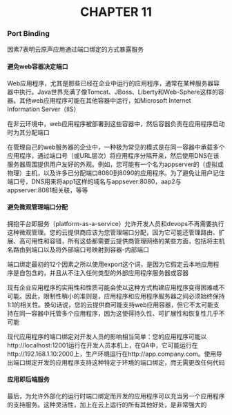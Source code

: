 # <center>CHAPTER 11</center>

### Port Binding

因素7表明云原声应用通过端口绑定的方式暴露服务

#### 避免web容器决定端口

Web应用程序，尤其是那些已经在企业中运行的应用程序，通常在某种服务器容器中执行。Java世界充满了像Tomcat、JBoss、Liberty和Web-Sphere这样的容器。其他web应用程序可能在其他容器中运行，如Microsoft Internet Information Server（IIS）

在非云环境中，web应用程序被部署到这些容器中，然后容器负责在应用程序启动时为其分配端口

在管理自己的web服务器的企业中，一种极为常见的模式是在同一容器中承载多个应用程序，通过端口号（或URL层次）将应用程序分隔开来，然后使用DNS在该服务器周围提供用户友好的外观。例如，您可能有一个名为appserver的（虚拟或物理）主机，以及许多已分配端口8080到8090的应用程序。为了避免让用户记住端口号，DNS用来将app1这样的域名与appsever:8080，aap2与appserver:8081相关联，等等

#### 避免微观管理端口分配

拥抱平台即服务（platform-as-a-service）允许开发人员和devops不再需要执行这种微观管理。您的云提供商应该为您管理端口分配，因为它可能还管理路由、扩展、高可用性和容错，所有这些都需要云提供商管理网络的某些方面，包括将主机名路由到端口以及将外部端口号映射到容器-内部端口

端口绑定最初的12个因素之所以使用export这个词，是因为它假定云本地应用程序是自包含的，并且从不注入任何类型的外部应用程序服务器或容器

现有企业应用程序的实用性和性质可能会使以这种方式构建应用程序变得困难或不可能。因此，限制性稍小的准则是，应用程序和应用程序服务器之间必须始终保持1:1的相关性。换句话说，您的云提供商可能支持web应用容器，但它不太可能支持在同一容器中托管多个应用程序，因为这使得持久性、可扩展性和恢复性几乎不可能

现代应用程序的端口绑定对开发人员的影响相当简单：您的应用程序可能以http://localhost:12001运行在开发人员本机上，在QA中，它可能运行在http://192.168.1.10:2000上，生产环境运行在http://app.company.com。使用导出端口绑定开发的应用程序支持这种特定于环境的端口绑定，而无需更改任何代码

#### 应用即后端服务

最后，为允许外部化的运行时端口绑定而开发的应用程序可以充当另一个应用程序的支持服务。这种灵活性，加上在云上运行的所有其他好处，是非常强大的
